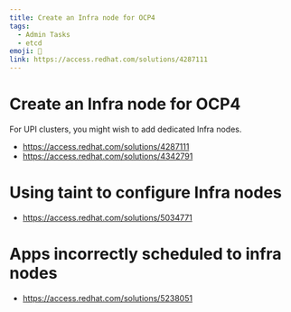 ```yaml
---
title: Create an Infra node for OCP4
tags:
  - Admin Tasks
  - etcd
emoji: 🧹
link: https://access.redhat.com/solutions/4287111
---
```


# Create an Infra node for OCP4

For UPI clusters, you might wish to add dedicated Infra nodes.

- https://access.redhat.com/solutions/4287111
- https://access.redhat.com/solutions/4342791

# Using taint to configure Infra nodes

- https://access.redhat.com/solutions/5034771

# Apps incorrectly scheduled to infra nodes

- https://access.redhat.com/solutions/5238051
